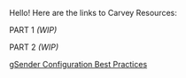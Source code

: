 Hello! Here are the links to Carvey Resources:

PART 1 *(WIP)*

PART 2 *(WIP)*

[gSender Configuration Best Practices](resources/Tutorials&Templates/Carvey/gSenderConfig/README.md)
